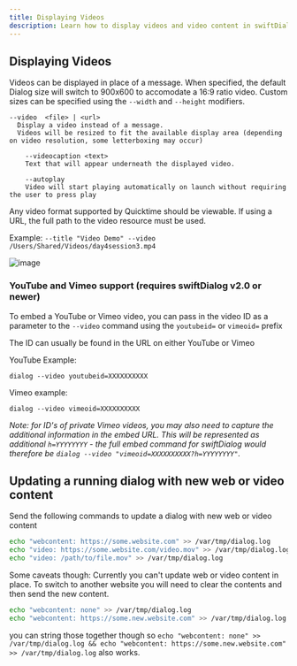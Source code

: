```yaml
---
title: Displaying Videos
description: Learn how to display videos and video content in swiftDialog, including YouTube and Vimeo support
---
```


## Displaying Videos

Videos can be displayed in place of a message. When specified, the default Dialog size will switch to 900x600 to accomodate a 16:9 ratio video. Custom sizes can be specified using the `--width` and `--height` modifiers.

```
--video  <file> | <url>
  Display a video instead of a message.
  Videos will be resized to fit the available display area (depending on video resolution, some letterboxing may occur)

    --videocaption <text>
    Text that will appear underneath the displayed video.

    --autoplay
    Video will start playing automatically on launch without requiring the user to press play
```

Any video format supported by Quicktime should be viewable. If using a URL, the full path to the video resource must be used.

Example: `--title "Video Demo" --video /Users/Shared/Videos/day4session3.mp4`

![image](https://user-images.githubusercontent.com/3598965/138063195-19011cc7-840f-4701-9209-8405ffabcbeb.png)

### YouTube and Vimeo support (requires swiftDialog v2.0 or newer)

To embed a YouTube or Vimeo video, you can pass in the video ID as a parameter to the `--video` command using the `youtubeid=` or `vimeoid=` prefix

The ID can usually be found in the URL on either YouTube or Vimeo

YouTube Example:

`dialog --video youtubeid=XXXXXXXXXX`

Vimeo example:

`dialog --video vimeoid=XXXXXXXXXX`

_Note: for ID's of private Vimeo videos, you may also need to capture the additional information in the embed URL. This will be represented as additional `h=YYYYYYYY` - the full embed command for swiftDialog would therefore be `dialog --video "vimeoid=XXXXXXXXXX?h=YYYYYYYY"`._


## Updating a running dialog with new web or video content

Send the following commands to update a dialog with new web or video content

```bash
echo "webcontent: https://some.website.com" >> /var/tmp/dialog.log
echo "video: https://some.website.com/video.mov" >> /var/tmp/dialog.log
echo "video: /path/to/file.mov" >> /var/tmp/dialog.log
```

Some caveats though:
Currently you can't update web or video content in place. To switch to another website you will need to clear the contents and then send the new content.

```bash
echo "webcontent: none" >> /var/tmp/dialog.log
echo "webcontent: https://some.new.website.com" >> /var/tmp/dialog.log
```

you can string those together though so `echo "webcontent: none" >> /var/tmp/dialog.log && echo "webcontent: https://some.new.website.com" >> /var/tmp/dialog.log` also works.